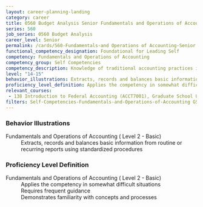```yaml
---
layout: career-planning-landing
category: career
title: 0560 Budget Analysis Senior Fundamentals and Operations of Accounting
series: 560
job_series: 0560 Budget Analysis
career_level: Senior
permalink: /cards/560-Fundamentals-and Operations of Accounting-Senior
functional_competency_designation: Foundational for Leading Self
competency: Fundamentals and Operations of Accounting
competency_group: Self Competencies
competency_description: Knowledge of traditional accounting practices including accrual, obligations, and costs methods
level: "14-15"
behavior_illustrations: Extracts, records and balances basic information from routine or recurring reports using standardized procedures
proficiency_level_definition: Applies the competency in somewhat difficult situations ? Requires frequent guidance ? Demonstrates familiarity with concepts and processes
relevant_courses: 
 - 138 Introduction to Federal Accounting (ACCT7001), Graduate School USA, <a href="https://www.graduateschool.edu/solr-search/content?keys=ACCT7001">https://www.graduateschool.edu/solr-search/content?keys=ACCT7001</a>
filters: Self-Competencies-Fundamentals-and-Operations-of-Accounting GS-14-15 series-0560
---
```


<div class="desktop:grid-col-6 margin-y-205">
  <div class="border-top-05 bg-white padding-2 shadow-5 height-full members-hover border-1px border-gray-30 border-top-orange radius-lg">
    <h3>Behavior Illustrations</h3>
    <dl class="text-base"><dt>Fundamentals and Operations of Accounting ( Level 2 - Basic)</dt><dd>Extracts, records and balances basic information from routine or recurring reports using standardized procedures</dd></dl>
  </div>
</div>
<div class="desktop:grid-col-6 margin-y-205">
  <div class="border-top-05 bg-white padding-2 shadow-5 height-full members-hover border-1px border-gray-30 border-top-orange radius-lg">
    <h3>Proficiency Level Definition</h3>
    <dl class="text-base"><dt>Fundamentals and Operations of Accounting ( Level 2 - Basic)</dt><dd>Applies the competency in somewhat difficult situations </dd><dd> Requires frequent guidance </dd><dd> Demonstrates familiarity with concepts and processes</dd></dl>
  </div>
</div>